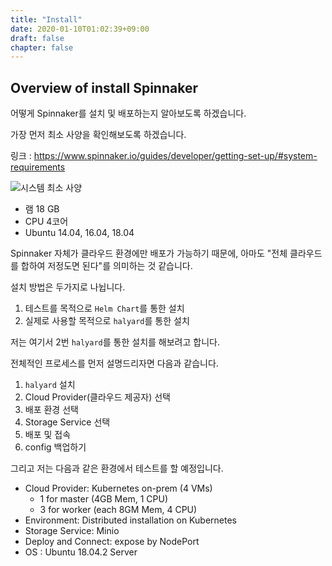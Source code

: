 ```yaml
---
title: "Install"
date: 2020-01-10T01:02:39+09:00
draft: false
chapter: false
---
```


## Overview of install Spinnaker

어떻게 Spinnaker를 설치 및 배포하는지 알아보도록 하겠습니다.

가장 먼저 최소 사양을 확인해보도록 하겠습니다.

링크 : https://www.spinnaker.io/guides/developer/getting-set-up/#system-requirements

![시스템 최소 사양](/images/CI-CD/Spinnaker/spinnaker-system-requirements.png)

* 램 18 GB
* CPU 4코어
* Ubuntu 14.04, 16.04, 18.04

Spinnaker 자체가 클라우드 환경에만 배포가 가능하기 때문에, 아마도 "전체 클라우드를 합하여 저정도면 된다"를 의미하는 것 같습니다.

설치 방법은 두가지로 나뉩니다.

1. 테스트를 목적으로 `Helm Chart`를 통한 설치
2. 실제로 사용할 목적으로 `halyard`를 통한 설치

저는 여기서 2번 `halyard`를 통한 설치를 해보려고 합니다.

전체적인 프로세스를 먼저 설명드리자면 다음과 같습니다.

1. `halyard` 설치
2. Cloud Provider(클라우드 제공자) 선택
3. 배포 환경 선택
4. Storage Service 선택
5. 배포 및 접속
6. config 백업하기

그리고 저는 다음과 같은 환경에서 테스트를 할 예정입니다.

* Cloud Provider: Kubernetes on-prem (4 VMs)
  * 1 for master (4GB Mem, 1 CPU)
  * 3 for worker (each 8GM Mem, 4 CPU)
* Environment: Distributed installation on Kubernetes
* Storage Service: Minio
* Deploy and Connect: expose by NodePort
* OS : Ubuntu 18.04.2 Server